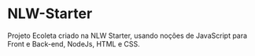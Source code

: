 # NLW-Starter
Projeto Ecoleta criado na NLW Starter, usando noções de JavaScript para Front e Back-end, NodeJs, HTML e CSS.

